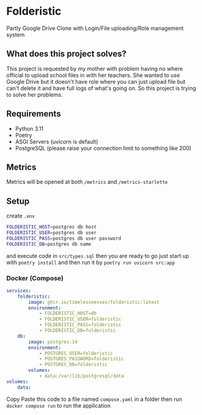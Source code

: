 # Folderistic

Partly Google Drive Clone with Login/File uploading/Role management system

## What does this project solves?

This project is requested by my mother with problem having no where official to upload school files in with her teachers. She wanted to use Google Drive but it doesn't have role where you can just upload file but can't delete it and have full logs of what's going on. So this project is trying to solve her problems.

## Requirements

- Python 3.11
- Poetry
- ASGI Servers (uvicorn is default)
- PostgreSQL (please raise your connection limit to something like 200)

## Metrics

Metrics will be opened at both `/metrics` and `/metrics-starlette`

## Setup

create `.env`

```sh
FOLDERISTIC_HOST=postgres db host
FOLDERISTIC_USER=postgres db user
FOLDERISTIC_PASS=postgres db user password
FOLDERISTIC_DB=postgres db name
```

and execute code in `src/types.sql` then you are ready to go
just start up with `poetry install` and then run it by `poetry run uvicorn src:app`

### Docker (Compose)

```yaml
services:
    folderistic:
        image: ghcr.io/timelessnesses/folderistic:latest
        environment:
            - FOLDERISTIC_HOST=db
            - FOLDERISTIC_USER=folderistic
            - FOLDERISTIC_PASS=folderistic
            - FOLDERISTIC_DB=folderistic
    db:
        image: postgres:14
        environment:
            - POSTGRES_USER=folderistic
            - POSTGRES_PASSWORD=folderistic
            - POSTGRES_DB=folderistic
        volumes:
            - data:/var/lib/postgresql/data
volumes:
    data:
```
Copy Paste this code to a file named `compose.yaml` in a folder then run `docker compose run` to run the application
